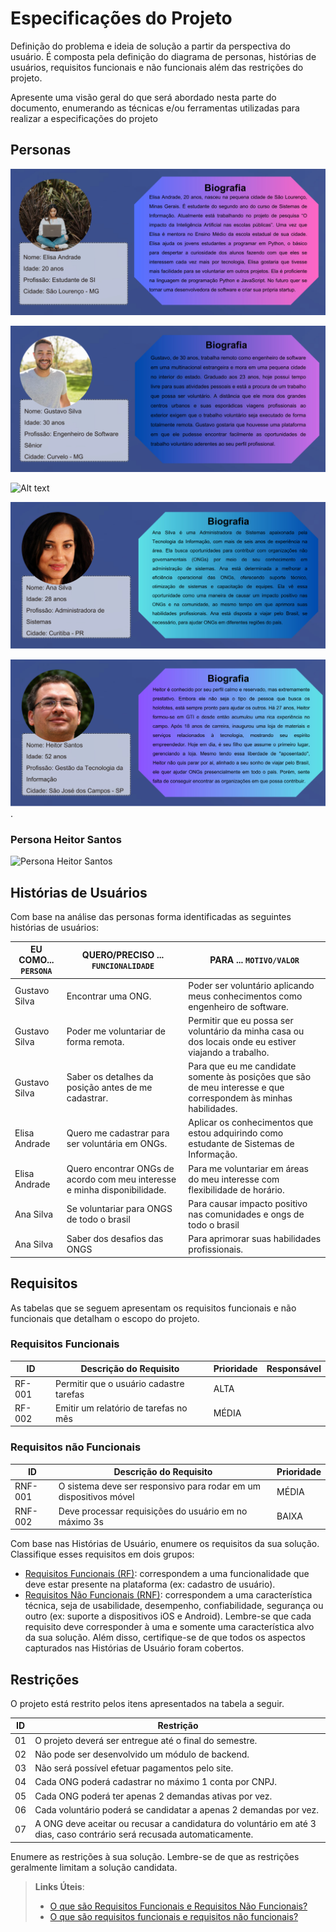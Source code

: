 # Especificações do Projeto

Definição do problema e ideia de solução a partir da perspectiva do usuário. É composta pela definição do  diagrama de personas, histórias de usuários, requisitos funcionais e não funcionais além das restrições do projeto.

Apresente uma visão geral do que será abordado nesta parte do documento, enumerando as técnicas e/ou ferramentas utilizadas para realizar a especificações do projeto

## Personas

![Alt text](<img/Elisa Persona.jpg>)

![Alt text](./img/personas/persona-gustavo-silva.jpg)

![Alt text](<./img/Ana Lucia Persona.jpg>)

![Alt text](<./img/personas/Ana Silva Persona.jpg>)

![Alt text](./img/personas/heitor-persona.jpg).

### Persona Heitor Santos
![Persona Heitor Santos](./img/personas/heitor-santos-persona.jpg)

## Histórias de Usuários

Com base na análise das personas forma identificadas as seguintes histórias de usuários:

|EU COMO... `PERSONA`| QUERO/PRECISO ... `FUNCIONALIDADE` |PARA ... `MOTIVO/VALOR`                 |
|--------------------|------------------------------------|----------------------------------------|
|Gustavo Silva  | Encontrar uma ONG.           | Poder ser voluntário aplicando meus conhecimentos como engenheiro de software.               |
|Gustavo Silva       | Poder me voluntariar de forma remota.                 | Permitir que eu possa ser voluntário da minha casa ou dos locais onde eu estiver viajando a trabalho. |
|Gustavo Silva       | Saber os detalhes da posição antes de me cadastrar.                 | Para que eu me candidate somente às posições que são de meu interesse e que correspondem às minhas habilidades. |
|Elisa Andrade       | Quero me cadastrar para ser voluntária em ONGs.           | Aplicar os conhecimentos que estou adquirindo como estudante de Sistemas de Informação.               |
|Elisa Andrade      | Quero encontrar ONGs de acordo com meu interesse e minha disponibilidade.                | Para me voluntariar em áreas do meu interesse com flexibilidade de horário. |
|Ana Silva  | Se voluntariar para ONGS de todo o brasil  | Para causar impacto positivo nas comunidades e ongs de todo o brasil  |
|Ana Silva  | Saber dos desafios das ONGS  | Para aprimorar suas habilidades profissionais. |
## Requisitos

As tabelas que se seguem apresentam os requisitos funcionais e não funcionais que detalham o escopo do projeto.

### Requisitos Funcionais

|ID    | Descrição do Requisito  | Prioridade | Responsável |
|------|-----------------------------------------|----| ----|
|RF-001| Permitir que o usuário cadastre tarefas | ALTA |  |
|RF-002| Emitir um relatório de tarefas no mês   | MÉDIA | |


### Requisitos não Funcionais

|ID     | Descrição do Requisito  |Prioridade |
|-------|-------------------------|----|
|RNF-001| O sistema deve ser responsivo para rodar em um dispositivos móvel | MÉDIA | 
|RNF-002| Deve processar requisições do usuário em no máximo 3s |  BAIXA | 

Com base nas Histórias de Usuário, enumere os requisitos da sua solução. Classifique esses requisitos em dois grupos:

- [Requisitos Funcionais
 (RF)](https://pt.wikipedia.org/wiki/Requisito_funcional):
 correspondem a uma funcionalidade que deve estar presente na
  plataforma (ex: cadastro de usuário).
- [Requisitos Não Funcionais
  (RNF)](https://pt.wikipedia.org/wiki/Requisito_n%C3%A3o_funcional):
  correspondem a uma característica técnica, seja de usabilidade,
  desempenho, confiabilidade, segurança ou outro (ex: suporte a
  dispositivos iOS e Android).
Lembre-se que cada requisito deve corresponder à uma e somente uma
característica alvo da sua solução. Além disso, certifique-se de que
todos os aspectos capturados nas Histórias de Usuário foram cobertos.

## Restrições

O projeto está restrito pelos itens apresentados na tabela a seguir.

|ID| Restrição                                                                                                                |
|--|--------------------------------------------------------------------------------------------------------------------------|
|01| O projeto deverá ser entregue até o final do semestre.                                                                   |
|02| Não pode ser desenvolvido um módulo de backend.                                                                          |
|03| Não será possível efetuar pagamentos pelo site.                                                                          |
|04| Cada ONG poderá cadastrar no máximo 1 conta por CNPJ.                                                                    |
|05| Cada ONG poderá ter apenas 2 demandas ativas por vez.                                                                    |
|06| Cada voluntário poderá se candidatar a apenas 2 demandas por vez.                                                        |
|07| A ONG deve aceitar ou recusar a candidatura do voluntário em até 3 dias, caso contrário será recusada automaticamente.   |


Enumere as restrições à sua solução. Lembre-se de que as restrições geralmente limitam a solução candidata.

> **Links Úteis**:
> - [O que são Requisitos Funcionais e Requisitos Não Funcionais?](https://codificar.com.br/requisitos-funcionais-nao-funcionais/)
> - [O que são requisitos funcionais e requisitos não funcionais?](https://analisederequisitos.com.br/requisitos-funcionais-e-requisitos-nao-funcionais-o-que-sao/)
